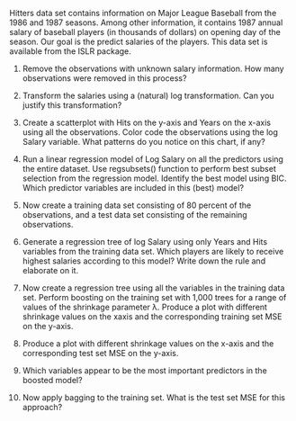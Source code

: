Hitters data set contains information on Major League Baseball from the 1986 and 1987
seasons. Among other information, it contains 1987 annual salary of baseball players
(in thousands of dollars) on opening day of the season. Our goal is the predict salaries
of the players. This data set is available from the ISLR package.

1. Remove the observations with unknown salary information. How many
observations were removed in this process?

2. Transform the salaries using a (natural) log transformation. Can you justify this
transformation?

3. Create a scatterplot with Hits on the y-axis and Years on the x-axis using all the
observations. Color code the observations using the log Salary variable. What
patterns do you notice on this chart, if any?

4. Run a linear regression model of Log Salary on all the predictors using the entire
dataset. Use regsubsets() function to perform best subset selection from the
regression model. Identify the best model using BIC. Which predictor variables
are included in this (best) model?

5. Now create a training data set consisting of 80 percent of the observations, and a
test data set consisting of the remaining observations.

6. Generate a regression tree of log Salary using only Years and Hits variables from
the training data set. Which players are likely to receive highest salaries
according to this model? Write down the rule and elaborate on it.

7. Now create a regression tree using all the variables in the training data set.
Perform boosting on the training set with 1,000 trees for a range of values of the
shrinkage parameter λ. Produce a plot with different shrinkage values on the xaxis and the corresponding training set MSE on the y-axis.

8. Produce a plot with different shrinkage values on the x-axis and the
corresponding test set MSE on the y-axis.

9. Which variables appear to be the most important predictors in the boosted
model?

10. Now apply bagging to the training set. What is the test set MSE for this
approach?
